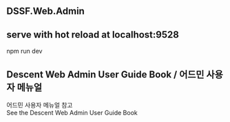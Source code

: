 ## DSSF.Web.Admin

## serve with hot reload at localhost:9528
npm run dev

## Descent Web Admin User Guide Book / 어드민 사용자 메뉴얼
어드민 사용자 메뉴얼 참고 <br />
See the Descent Web Admin User Guide Book
